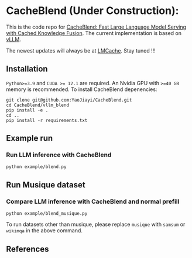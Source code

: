 # CacheBlend (Under Construction): 

This is the code repo for [CacheBlend: Fast Large Language Model Serving with Cached Knowledge Fusion](https://arxiv.org/pdf/2405.16444). The current implementation is based on [vLLM](https://github.com/vllm-project/vllm/tree/main).


The newest updates will always be at [LMCache](https://github.com/LMCache/LMCache). Stay tuned !!!

## Installation
`Python>=3.9` and `CUDA >= 12.1` are required. An Nvidia GPU with `>=40 GB` memory is recommended.
To install CacheBlend depenencies:
```
git clone git@github.com:YaoJiayi/CacheBlend.git
cd CacheBlend/vllm_blend
pip install -e .
cd ..
pip install -r requirements.txt
```


## Example run
### Run LLM inference with CacheBlend
```
python example/blend.py
```

## Run Musique dataset
### Compare LLM inference with CacheBlend and normal prefill
```
python example/blend_musique.py
```
To run datasets other than musique, please replace `musique` with `samsum` or `wikimqa` in the above command.
## References

